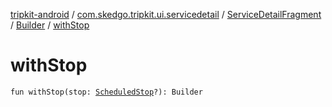 [tripkit-android](../../../index.md) / [com.skedgo.tripkit.ui.servicedetail](../../index.md) / [ServiceDetailFragment](../index.md) / [Builder](index.md) / [withStop](./with-stop.md)

# withStop

`fun withStop(stop: `[`ScheduledStop`](../../../com.skedgo.tripkit.common.model/-scheduled-stop/index.md)`?): Builder`
